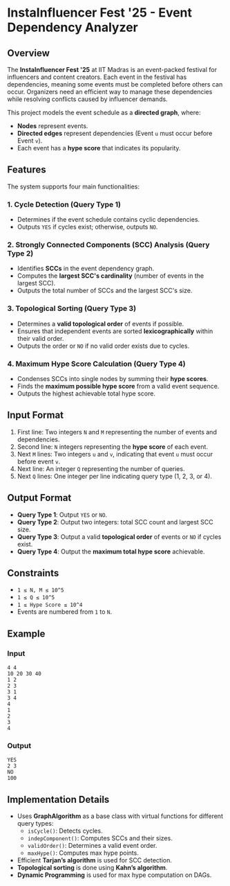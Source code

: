 # InstaInfluencer Fest '25 - Event Dependency Analyzer

## Overview
The **InstaInfluencer Fest '25** at IIT Madras is an event-packed festival for influencers and content creators. Each event in the festival has dependencies, meaning some events must be completed before others can occur. Organizers need an efficient way to manage these dependencies while resolving conflicts caused by influencer demands.

This project models the event schedule as a **directed graph**, where:
- **Nodes** represent events.
- **Directed edges** represent dependencies (Event `u` must occur before Event `v`).
- Each event has a **hype score** that indicates its popularity.

## Features
The system supports four main functionalities:

### 1. Cycle Detection (Query Type 1)
- Determines if the event schedule contains cyclic dependencies.
- Outputs `YES` if cycles exist; otherwise, outputs `NO`.

### 2. Strongly Connected Components (SCC) Analysis (Query Type 2)
- Identifies **SCCs** in the event dependency graph.
- Computes the **largest SCC's cardinality** (number of events in the largest SCC).
- Outputs the total number of SCCs and the largest SCC's size.

### 3. Topological Sorting (Query Type 3)
- Determines a **valid topological order** of events if possible.
- Ensures that independent events are sorted **lexicographically** within their valid order.
- Outputs the order or `NO` if no valid order exists due to cycles.

### 4. Maximum Hype Score Calculation (Query Type 4)
- Condenses SCCs into single nodes by summing their **hype scores**.
- Finds the **maximum possible hype score** from a valid event sequence.
- Outputs the highest achievable total hype score.

## Input Format
1. First line: Two integers `N` and `M` representing the number of events and dependencies.
2. Second line: `N` integers representing the **hype score** of each event.
3. Next `M` lines: Two integers `u` and `v`, indicating that event `u` must occur before event `v`.
4. Next line: An integer `Q` representing the number of queries.
5. Next `Q` lines: One integer per line indicating query type (1, 2, 3, or 4).

## Output Format
- **Query Type 1**: Output `YES` or `NO`.
- **Query Type 2**: Output two integers: total SCC count and largest SCC size.
- **Query Type 3**: Output a valid **topological order** of events or `NO` if cycles exist.
- **Query Type 4**: Output the **maximum total hype score** achievable.

## Constraints
- `1 ≤ N, M ≤ 10^5`
- `1 ≤ Q ≤ 10^5`
- `1 ≤ Hype Score ≤ 10^4`
- Events are numbered from `1` to `N`.

## Example
### **Input**
```
4 4
10 20 30 40
1 2
2 3
3 1
3 4
4
1
2
3
4
```
### **Output**
```
YES
2 3
NO
100
```

## Implementation Details
- Uses **GraphAlgorithm** as a base class with virtual functions for different query types:
  - `isCycle()`: Detects cycles.
  - `indepComponent()`: Computes SCCs and their sizes.
  - `validOrder()`: Determines a valid event order.
  - `maxHype()`: Computes max hype points.
- Efficient **Tarjan’s algorithm** is used for SCC detection.
- **Topological sorting** is done using **Kahn’s algorithm**.
- **Dynamic Programming** is used for max hype computation on DAGs.

